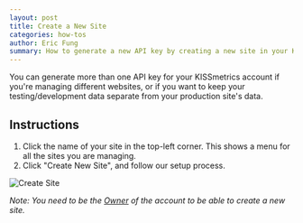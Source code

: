 ```yaml
---
layout: post
title: Create a New Site
categories: how-tos
author: Eric Fung
summary: How to generate a new API key by creating a new site in your KISSmetrics account.
---
```

You can generate more than one API key for your KISSmetrics account if you're managing different websites, or if you want to keep your testing/development data separate from your production site's data.

## Instructions

1. Click the name of your site in the top-left corner. This shows a menu for all the sites you are managing.
2. Click "Create New Site", and follow our setup process.

![Create Site][screenshot]

*Note: You need to be the [Owner][permissions] of the account to be able to create a new site.*

[screenshot]: https://s3.amazonaws.com/kissmetrics-support-files/assets/how-tos/create-site/create-site.png
[permissions]: /how-tos/team-permissions